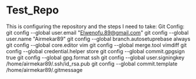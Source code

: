 # Test_Repo
This is configuring the repository and the steps I need to take:
    Git Config:
        git config --global user.email "EIwenofu.89@gmail.com"
        git config --global user.name "Airmekar89"
        git config --global branch.autosetuprebase always
        git config --global core.editor vim
        git config --global merge.tool vimdiff
        git config --global credential.helper store
        git config --global commit.gpgsign true
        git config --global gpg.format ssh
        git config --global user.signingkey /home/airmekar89/.ssh/id_rsa.pub
        git config --global commit.template /home/airmekar89/.gitmessage

